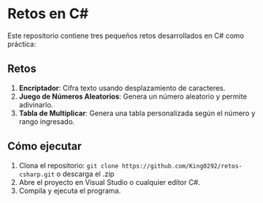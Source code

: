 # Retos en C#
Este repositorio contiene tres pequeños retos desarrollados en C# como práctica:

## Retos
1. **Encriptador**: Cifra texto usando desplazamiento de caracteres.
2. **Juego de Números Aleatorios**: Genera un número aleatorio y permite adivinarlo.
3. **Tabla de Multiplicar**: Genera una tabla personalizada según el número y rango ingresado.

## Cómo ejecutar
1. Clona el repositorio: `git clone https://github.com/King0292/retos-csharp.git` o descarga el .zip
2. Abre el proyecto en Visual Studio o cualquier editor C#.
3. Compila y ejecuta el programa.
